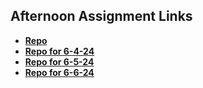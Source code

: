 ## Afternoon Assignment Links

* **[Repo](https://github.com/ThomasWSnider/<ASSIGNMENT_REPO>)**
* **[Repo for 6-4-24](https://thomaswsnider.github.io/cool-site/)**
* **[Repo for 6-5-24](https://thomaswsnider.github.io/clone-site/)**
* **[Repo for 6-6-24](https://thomaswsnider.github.io/partnerClone/)**
